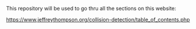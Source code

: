 This repository will be used to go thru all the sections on this website:

https://www.jeffreythompson.org/collision-detection/table_of_contents.php
